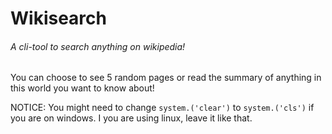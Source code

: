 # Wikisearch
###### A cli-tool to search anything on wikipedia!

You can choose to see 5 random pages or read the summary of anything in this world you want to know about!

NOTICE: You might need to change `system.('clear')` to `system.('cls')` if you are on windows. I you are using linux, leave it like that.
